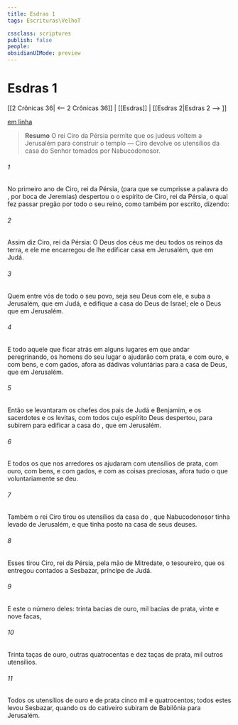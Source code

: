 ```yaml
---
title: Esdras 1
tags: Escrituras\VelhoT

cssclass: scriptures
publish: false
people:
obsidianUIMode: preview
---
```


# Esdras 1
[[2 Crônicas 36| <-- 2 Crônicas 36]] | [[Esdras]] | [[Esdras 2|Esdras 2 --> ]]

[em linha](https://churchofjesuschrist.org/study/scriptures/ot/ezra/1?lang=por)

> __Resumo__
O rei Ciro da Pérsia permite que os judeus voltem a Jerusalém para construir o templo — Ciro devolve os utensílios da casa do Senhor tomados por Nabucodonosor.

###### 1 
No primeiro ano de Ciro, rei da Pérsia, (para que se cumprisse a palavra do , por boca de Jeremias) despertou o  o espírito de Ciro, rei da Pérsia, o qual fez passar pregão por todo o seu reino, como também por escrito, dizendo:

###### 2 
Assim diz Ciro, rei da Pérsia: O  Deus dos céus me deu todos os reinos da terra, e ele me encarregou de lhe edificar  casa em Jerusalém, que  em Judá.

###### 3 
Quem  entre vós de todo o seu povo, seja seu Deus com ele, e suba a Jerusalém, que  em Judá, e edifique a casa do  Deus de Israel; ele  o Deus que  em Jerusalém.

###### 4 
E todo aquele que ficar atrás em alguns lugares em que andar peregrinando, os homens do seu lugar o ajudarão com prata, e com ouro, e com bens, e com gados, afora as dádivas voluntárias para a casa de Deus, que  em Jerusalém.

###### 5 
Então se levantaram os chefes dos pais de Judá e Benjamim, e os sacerdotes e os levitas, com todos  cujo espírito Deus despertou, para subirem para edificar a casa do , que  em Jerusalém.

###### 6 
E todos os que  nos arredores os ajudaram com utensílios de prata, com ouro, com bens, e com gados, e com as coisas preciosas, afora tudo o que voluntariamente se deu.

###### 7 
Também o rei Ciro tirou os utensílios da casa do , que Nabucodonosor tinha levado de Jerusalém, e que tinha posto na casa de seus deuses.

###### 8 
Esses tirou Ciro, rei da Pérsia, pela mão de Mitredate, o tesoureiro, que os entregou contados a Sesbazar, príncipe de Judá.

###### 9 
E este  o número deles: trinta bacias de ouro, mil bacias de prata, vinte e nove facas,

###### 10 
Trinta taças de ouro,  outras quatrocentas e dez taças de prata,  mil outros utensílios.

###### 11 
Todos os utensílios de ouro e de prata  cinco mil e quatrocentos; todos estes levou Sesbazar, quando os do cativeiro subiram de Babilônia para Jerusalém.

